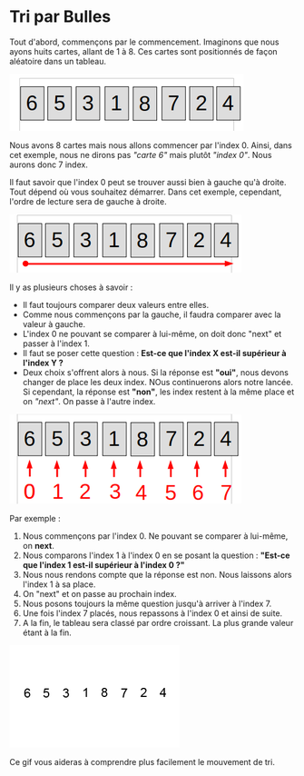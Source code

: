# Tri par Bulles 

Tout d'abord, commençons par le commencement. Imaginons que nous ayons huits cartes, allant de 1 à 8. Ces cartes sont positionnés de façon aléatoire dans un tableau.

![](cartes.png)

Nous avons 8 cartes mais nous allons commencer par l'index 0. Ainsi, dans cet exemple, nous ne dirons pas _"carte 6"_ mais plutôt _"index 0"_. Nous aurons donc 7 index.

Il faut savoir que l'index 0 peut se trouver aussi bien à gauche qu'à droite. Tout dépend où vous souhaitez démarrer. Dans cet exemple, cependant, l'ordre de lecture sera de gauche à droite.

![](ordre.png)

Il y as plusieurs choses à savoir :

* Il faut toujours comparer deux valeurs entre elles.
* Comme nous commençons par la gauche, il faudra comparer avec la valeur à gauche.
* L'index 0 ne pouvant se comparer à lui-même, on doit donc "next" et passer à l'index 1.
* Il faut se poser cette question : **Est-ce que l'index X est-il supérieur à l'index Y ?**
* Deux choix s'offrent alors à nous. Si la réponse est **"oui"**, nous devons changer de place les deux index. NOus continuerons alors notre lancée. Si cependant, la réponse est **"non"**, les index restent à la même place et on _"next"_. On passe à l'autre index.

![](index.png)

Par exemple : 

1. Nous commençons par l'index 0. Ne pouvant se comparer à lui-même, on **next**.
2. Nous comparons l'index 1 à l'index 0 en se posant la question : **"Est-ce que l'index 1 est-il supérieur à l'index 0 ?"** 
3. Nous nous rendons compte que la réponse est non. Nous laissons alors l'index 1 à sa place. 
4. On "next" et on passe au prochain index. 
5. Nous posons toujours la même question jusqu'à arriver à l'index 7. 
6. Une fois l'index 7 placés, nous repassons à l'index 0 et ainsi de suite.
7. A la fin, le tableau sera classé par ordre croissant. La plus grande valeur étant à la fin. 

![](bubblesort.gif)

Ce gif vous aideras à comprendre plus facilement le mouvement de tri. 